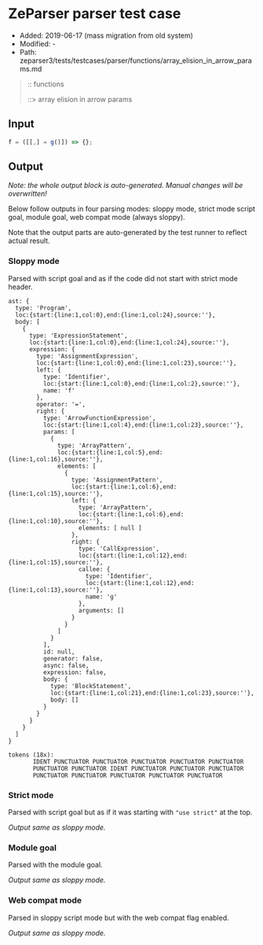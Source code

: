 # ZeParser parser test case

- Added: 2019-06-17 (mass migration from old system)
- Modified: -
- Path: zeparser3/tests/testcases/parser/functions/array_elision_in_arrow_params.md

> :: functions
>
> ::> array elision in arrow params

## Input

`````js
f = ([[,] = g()]) => {};
`````

## Output

_Note: the whole output block is auto-generated. Manual changes will be overwritten!_

Below follow outputs in four parsing modes: sloppy mode, strict mode script goal, module goal, web compat mode (always sloppy).

Note that the output parts are auto-generated by the test runner to reflect actual result.

### Sloppy mode

Parsed with script goal and as if the code did not start with strict mode header.

`````
ast: {
  type: 'Program',
  loc:{start:{line:1,col:0},end:{line:1,col:24},source:''},
  body: [
    {
      type: 'ExpressionStatement',
      loc:{start:{line:1,col:0},end:{line:1,col:24},source:''},
      expression: {
        type: 'AssignmentExpression',
        loc:{start:{line:1,col:0},end:{line:1,col:23},source:''},
        left: {
          type: 'Identifier',
          loc:{start:{line:1,col:0},end:{line:1,col:2},source:''},
          name: 'f'
        },
        operator: '=',
        right: {
          type: 'ArrowFunctionExpression',
          loc:{start:{line:1,col:4},end:{line:1,col:23},source:''},
          params: [
            {
              type: 'ArrayPattern',
              loc:{start:{line:1,col:5},end:{line:1,col:16},source:''},
              elements: [
                {
                  type: 'AssignmentPattern',
                  loc:{start:{line:1,col:6},end:{line:1,col:15},source:''},
                  left: {
                    type: 'ArrayPattern',
                    loc:{start:{line:1,col:6},end:{line:1,col:10},source:''},
                    elements: [ null ]
                  },
                  right: {
                    type: 'CallExpression',
                    loc:{start:{line:1,col:12},end:{line:1,col:15},source:''},
                    callee: {
                      type: 'Identifier',
                      loc:{start:{line:1,col:12},end:{line:1,col:13},source:''},
                      name: 'g'
                    },
                    arguments: []
                  }
                }
              ]
            }
          ],
          id: null,
          generator: false,
          async: false,
          expression: false,
          body: {
            type: 'BlockStatement',
            loc:{start:{line:1,col:21},end:{line:1,col:23},source:''},
            body: []
          }
        }
      }
    }
  ]
}

tokens (18x):
       IDENT PUNCTUATOR PUNCTUATOR PUNCTUATOR PUNCTUATOR PUNCTUATOR
       PUNCTUATOR PUNCTUATOR IDENT PUNCTUATOR PUNCTUATOR PUNCTUATOR
       PUNCTUATOR PUNCTUATOR PUNCTUATOR PUNCTUATOR PUNCTUATOR
`````

### Strict mode

Parsed with script goal but as if it was starting with `"use strict"` at the top.

_Output same as sloppy mode._

### Module goal

Parsed with the module goal.

_Output same as sloppy mode._

### Web compat mode

Parsed in sloppy script mode but with the web compat flag enabled.

_Output same as sloppy mode._
